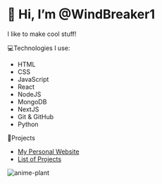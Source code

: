 # 👋 Hi, I’m @WindBreaker1

I like to make cool stuff!

💻Technologies I use:

- HTML
- CSS
- JavaScript
- React
- NodeJS
- MongoDB
- NextJS
- Git & GitHub
- Python

🔗Projects

- [My Personal Website](https://zaalmoxxis.com/)
- [List of Projects](https://zaalmoxxis.com/projects)

![anime-plant](https://media3.giphy.com/media/451shsqh5nJ9UqDElR/giphy.webp?cid=790b76111yhwnvwycizh75hwztpatsv2i4dvmg4kgvfrfnec&ep=v1_gifs_search&rid=giphy.webp&ct=g)

<!---
WindBreaker1/WindBreaker1 is a ✨ special ✨ repository because its `README.md` (this file) appears on your GitHub profile.
You can click the Preview link to take a look at your changes.
--->
